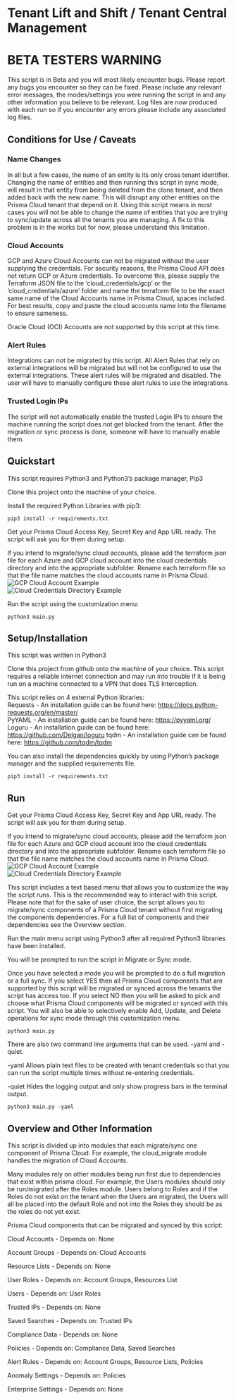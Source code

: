 # Tenant Lift and Shift / Tenant Central Management

# BETA TESTERS WARNING

This script is in Beta and you will most likely encounter bugs. Please report any bugs you encounter so they can be fixed. Please include any relevant error messages, the modes/settings you were running the script in and any other information you believe to be relevant. Log files are now produced with each run so if you encounter any errors please include any associated log files.

## Conditions for Use / Caveats

### Name Changes

In all but a few cases, the name of an entity is its only cross tenant identifier. Changing the name of entities and then running this script in sync mode, will result in that entity from being deleted from the clone tenant, and then added back with the new name. This will disrupt any other entities on the Prisma Cloud tenant that depend on it. Using this script means in most cases you will not be able to change the name of entities that you are trying to sync/update across all the tenants you are managing. A fix to this problem is in the works but for now, please understand this limitation.

### Cloud Accounts

GCP and Azure Cloud Accounts can not be migrated without the user supplying the credentials. For security reasons, the Prisma Cloud API does not return GCP or Azure credentials. To overcome this, please supply the Terraform JSON file to the ‘cloud_credentials/gcp’ or the ‘cloud_credentials/azure’ folder and name the terraform file to be the exact same name of the Cloud Accounts name in Prisma Cloud, spaces included. For best results, copy and paste the cloud accounts name into the filename to ensure sameness.

Oracle Cloud (OCI) Accounts are not supported by this script at this time.

### Alert Rules

Integrations can not be migrated by this script. All Alert Rules that rely on external integrations will be migrated but will not be configured to use the external integrations. These alert rules will be migrated and disabled. The user will have to manually configure these alert rules to use the integrations.

### Trusted Login IPs

The script will not automatically enable the trusted Login IPs to ensure the machine running the script does not get blocked from the tenant. After the migration or sync process is done, someone will have to manually enable them.

## Quickstart

This script requires Python3 and Python3’s package manager, Pip3

Clone this project onto the machine of your choice.

Install the required Python Libraries with pip3:

`pip3 install -r requirements.txt`

Get your Prisma Cloud Access Key, Secret Key and App URL ready. The script will ask you for them during setup.

If you intend to migrate/sync cloud accounts, please add the terraform json file for each Azure and GCP cloud account into the cloud credentials directory and into the appropriate subfolder. Rename each terraform file so that the file name matches the cloud accounts name in Prisma Cloud.  
![GCP Cloud Account Example](https://github.com/adam-hamsuth/pc-migration-managment/blob/main/images/gcp_cloud_account.png?raw=true)  
![Cloud Credentials Directory Example](https://github.com/adam-hamsuth/pc-migration-managment/blob/main/images/cloud_cred_dir.png?raw=true)  

Run the script using the customization menu:

`python3 main.py`

## Setup/Installation

This script was written in Python3

Clone this project from github onto the machine of your choice. This script requires a reliable internet connection and may run into trouble if it is being run on a machine connected to a VPN that does TLS Interception.

This script relies on 4 external Python libraries:  
Requests - An installation guide can be found here: https://docs.python-requests.org/en/master/  
PyYAML - An installation guide can be found here: https://pyyaml.org/  
Loguru - An installation guide can be found here: https://github.com/Delgan/loguru
tqdm - An installation guide can be found here: https://github.com/tqdm/tqdm

You can also install the dependencies quickly by using Python’s package manager and the supplied requirements file.

`pip3 install -r requirements.txt`

## Run

Get your Prisma Cloud Access Key, Secret Key and App URL ready. The script will ask you for them during setup.

If you intend to migrate/sync cloud accounts, please add the terraform json file for each Azure and GCP cloud account into the cloud credentials directory and into the appropriate subfolder. Rename each terraform file so that the file name matches the cloud accounts name in Prisma Cloud.  
![GCP Cloud Account Example](https://github.com/adam-hamsuth/pc-migration-managment/blob/main/images/gcp_cloud_account.png?raw=true)  
![Cloud Credentials Directory Example](https://github.com/adam-hamsuth/pc-migration-managment/blob/main/images/cloud_cred_dir.png?raw=true) 

This script includes a text based menu that allows you to customize the way the script runs. This is the recommended way to interact with this script. Please note that for the sake of user choice, the script allows you to migrate/sync components of a Prisma Cloud tenant without first migrating the components dependencies. For a full list of components and their dependencies see the Overview section. 

Run the main menu script using Python3 after all required Python3 libraries have been installed.

You will be prompted to run the script in Migrate or Sync mode.

Once you have selected a mode you will be prompted to do a full migration or a full sync. If you select YES then all Prisma Cloud components that are supported by this script will be migrated or synced across the tenants the script has access too. If you select NO then you will be asked to pick and choose what Prisma Cloud components will be migrated or synced with this script. You will also be able to selectively enable Add, Update, and Delete operations for sync mode through this customization menu.

`python3 main.py`

There are also two command line arguments that can be used. -yaml and -quiet.

-yaml Allows plain text files to be created with tenant credentials so that you can run the script multiple times without re-entering credentials.

-quiet Hides the logging output and only show progress bars in the terminal output.

`python3 main.py -yaml`

## Overview and Other Information

This script is divided up into modules that each migrate/sync one component of Prisma Cloud. For example, the cloud_migrate module handles the migration of Cloud Accounts.

Many modules rely on other modules being run first due to dependencies that exist within prisma cloud. For example, the Users modules should only be run/migrated after the Roles module. Users belong to Roles and if the Roles do not exist on the tenant when the Users are migrated, the Users will all be placed into the default Role and not into the Roles they should be as the roles do not yet exist.

Prisma Cloud components that can be migrated and synced by this script:

Cloud Accounts - 	Depends on: None

Account Groups - 	Depends on: Cloud Accounts

Resource Lists - 	Depends on: None

User Roles - 		Depends on: Account Groups, Resources List

Users - 		Depends on: User Roles

Trusted IPs - 		Depends on: None

Saved Searches -	Depends on: Trusted IPs

Compliance Data -	Depends on: None

Policies - 		Depends on: Compliance Data, Saved Searches

Alert Rules - 		Depends on: Account Groups, Resource Lists, Policies

Anomaly Settings - 	Depends on: Policies

Enterprise Settings - 	Depends on: None
